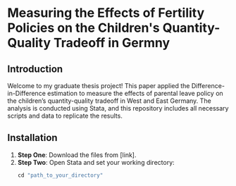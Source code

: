 # Measuring the Effects of Fertility Policies on the Children's Quantity-Quality Tradeoff in Germny

## Introduction
Welcome to my graduate thesis project! This paper applied the Difference-in-Difference estimation to measure the effects of parental leave policy on the children’s quantity-quality tradeoff in West and East Germany. The analysis is conducted using Stata, and this repository includes all necessary scripts and data to replicate the results.

## Installation
1. **Step One**: Download the files from [link].
2. **Step Two**: Open Stata and set your working directory:
   ```stata
   cd "path_to_your_directory"

